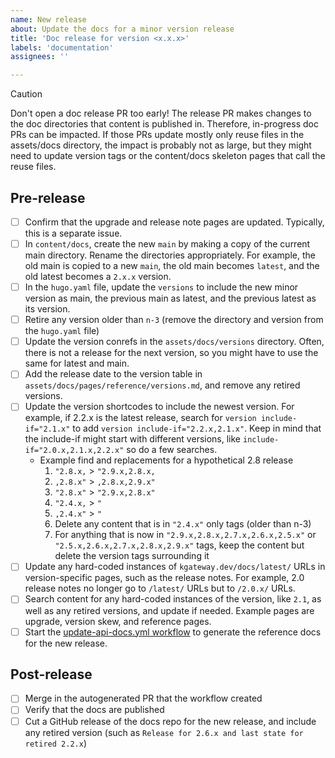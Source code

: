 ```yaml
---
name: New release
about: Update the docs for a minor version release
title: 'Doc release for version <x.x.x>'
labels: 'documentation'
assignees: ''

---
```


> [!CAUTION]  
> Don't open a doc release PR too early! The release PR makes changes to the doc directories that content is published in. Therefore, in-progress doc PRs can be impacted. If those PRs update mostly only reuse files in the assets/docs directory, the impact is probably not as large, but they might need to update version tags or the content/docs skeleton pages that call the reuse files. 

## Pre-release

- [ ] Confirm that the upgrade and release note pages are updated. Typically, this is a separate issue.
- [ ] In `content/docs`, create the new `main` by making a copy of the current main directory. Rename the directories appropriately. For example, the old main is copied to a new `main`, the old main becomes `latest`, and the old latest becomes a `2.x.x` version.
- [ ] In the `hugo.yaml` file, update the `versions` to include the new minor version as main, the previous main as latest, and the previous latest as its version.
- [ ] Retire any version older than `n-3` (remove the directory and version from the `hugo.yaml` file)
- [ ] Update the version conrefs in the `assets/docs/versions` directory. Often, there is not a release for the next version, so you might have to use the same for latest and main.
- [ ] Add the release date to the version table in `assets/docs/pages/reference/versions.md`, and remove any retired versions.
- [ ] Update the version shortcodes to include the newest version. For example, if 2.2.x is the latest release, search for `version include-if="2.1.x"` to add `version include-if="2.2.x,2.1.x"`. Keep in mind that the include-if might start with different versions, like `include-if="2.0.x,2.1.x,2.2.x"` so do a few searches.
  - Example find and replacements for a hypothetical 2.8 release
    1. `"2.8.x,` > `"2.9.x,2.8.x,`
    2. `,2.8.x"` > `,2.8.x,2.9.x"`
    3. `"2.8.x"` > `"2.9.x,2.8.x"`
    4. `"2.4.x,` > `"`
    5. `,2.4.x"` > `"`
    6. Delete any content that is in `"2.4.x"` only tags (older than n-3)
    7. For anything that is now in `"2.9.x,2.8.x,2.7.x,2.6.x,2.5.x"` or `"2.5.x,2.6.x,2.7.x,2.8.x,2.9.x"` tags, keep the content but delete the version tags surrounding it
- [ ] Update any hard-coded instances of `kgateway.dev/docs/latest/` URLs in version-specific pages, such as the release notes. For example, 2.0 release notes no longer go to `/latest/` URLs but to `/2.0.x/` URLs.
- [ ] Search content for any hard-coded instances of the version, like `2.1`, as well as any retired versions, and update if needed. Example pages are upgrade, version skew, and reference pages.
- [ ] Start the [update-api-docs.yml workflow](https://github.com/kgateway-dev/kgateway.dev/actions/workflows/update-api-docs.yml) to generate the reference docs for the new release.

## Post-release

- [ ] Merge in the autogenerated PR that the workflow created
- [ ] Verify that the docs are published
- [ ] Cut a GitHub release of the docs repo for the new release, and include any retired version (such as `Release for 2.6.x and last state for retired 2.2.x`)